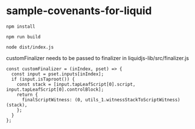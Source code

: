 # sample-covenants-for-liquid

```
npm install
```

```
npm run build
```

```
node dist/index.js
```

customFinalizer needs to be passed to finalizer in liquidjs-lib/src/finalizer.js
```
const customFinalizer = (inIndex, pset) => {
  const input = pset.inputs[inIndex];
  if (input.isTaproot()) {
    const stack = [input.tapLeafScript[0].script, input.tapLeafScript[0].controlBlock];
    return {
      finalScriptWitness: (0, utils_1.witnessStackToScriptWitness)(stack),
    };
  }
};
```
